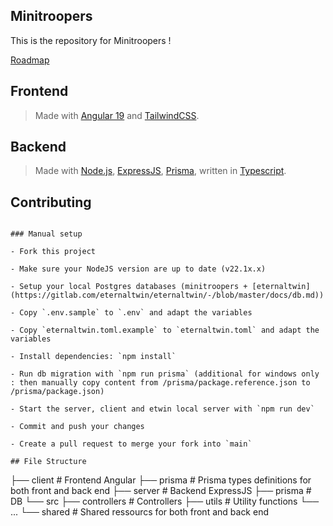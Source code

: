 ## Minitroopers

This is the repository for Minitroopers !

[Roadmap](https://gitlab.com/eternaltwin/minitroopers/minitroopers/-/wikis/Roadmap)

## Frontend

> Made with [Angular 19](https://angular.dev/) and [TailwindCSS](https://tailwindcss.com/).

## Backend

> Made with [Node.js](https://nodejs.org/en/), [ExpressJS](https://expressjs.com/), [Prisma](https://prisma.io/), written in [Typescript](https://www.typescriptlang.org/).

## Contributing
```

### Manual setup

- Fork this project

- Make sure your NodeJS version are up to date (v22.1x.x)

- Setup your local Postgres databases (minitroopers + [eternaltwin](https://gitlab.com/eternaltwin/eternaltwin/-/blob/master/docs/db.md))

- Copy `.env.sample` to `.env` and adapt the variables

- Copy `eternaltwin.toml.example` to `eternaltwin.toml` and adapt the variables

- Install dependencies: `npm install`

- Run db migration with `npm run prisma` (additional for windows only : then manually copy content from /prisma/package.reference.json to /prisma/package.json)

- Start the server, client and etwin local server with `npm run dev`

- Commit and push your changes

- Create a pull request to merge your fork into `main`

## File Structure

```
├── client                  # Frontend Angular
├── prisma                  # Prisma types definitions for both front and back end
├── server                  # Backend ExpressJS
    ├── prisma              # DB
    └── src
        ├── controllers     # Controllers
        ├── utils           # Utility functions
        └── ...
└── shared                  # Shared ressourcs for both front and back end
```
